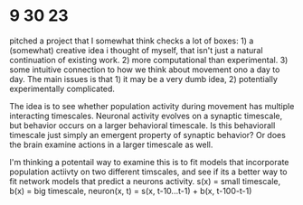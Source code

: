# 9 30 23

pitched a project that I somewhat think checks a lot of boxes: 1) a (somewhat) creative idea i thought of myself, that isn't just a natural continuation of existing work. 2) more computational than experimental. 3) some intuitive connection to how we think about movement ono a day to day. The main issues is that 1) it may be a very dumb idea, 2) potentially experimentally complicated.

The idea is to see whether population activity during movement has multiple interacting timescales. Neuronal activity evolves on a synaptic timescale, but behavior occurs on a larger behavioral timescale.  Is this behaviorall timescale just simply an emergent property of synaptic behavior? Or does the brain examine actions in a larger timescale as well. 

I'm thinking a potentail way to examine this is to fit models that incorporate population actiivty on two different timscales, and see if its a better way to fit network models that predict a neurons activity. s(x) = small timescale, b(x) = big timescale, neuron(x, t) = s(x, t-10...t-1) + b(x, t-100-t-1)
